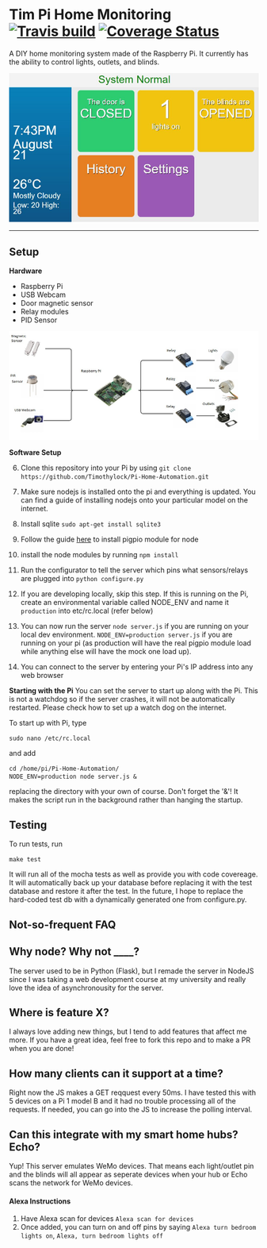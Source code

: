 Tim Pi Home Monitoring 
[![Travis build](https://travis-ci.org/Timothylock/Pi-Home-Automation.svg?branch=master)](https://travis-ci.org/Timothylock/Pi-Home-Automation)
[![Coverage Status](https://coveralls.io/repos/github/Timothylock/Pi-Home-Automation/badge.svg?branch=master)](https://coveralls.io/github/Timothylock/Pi-Home-Automation) 
===================

A DIY home monitoring system made of the Raspberry Pi. It currently has the ability to control lights, outlets, and blinds. 

![alt text](www/assets/img/screenshot.jpg "Screenshot of main screen")

----------

Setup
-------------

**Hardware**

 - Raspberry Pi
 - USB Webcam
 - Door magnetic sensor
 - Relay modules
 - PID Sensor

 ![alt text](www/assets/img/general_layout.jpg "My Setup")

**Software Setup**

 6. Clone this repository into your Pi by using 
`git clone https://github.com/Timothylock/Pi-Home-Automation.git`

 7. Make sure nodejs is installed onto the pi and everything is updated. You can find a guide of installing nodejs onto your particular model on the internet.
 
 8. Install sqlite `sudo apt-get install sqlite3`
 
 9. Follow the guide [here](https://github.com/fivdi/pigpio) to install pigpio module for node

 10. install the node modules by running
 ` npm install `
 

 11. Run the configurator to tell the server which pins what sensors/relays are plugged into
 ` python configure.py `

 12. If you are developing locally, skip this step. If this is running on the Pi, create an environmental variable called NODE_ENV and name it `production` into etc/rc.local (refer below)

 13. You can now run the server
 ` node server.js ` if you are running on your local dev environment. ` NODE_ENV=production server.js ` if you are running on your pi (as production will have the real pigpio module load while anything else will have the mock one load up). 

 14. You can connect to the server by entering your Pi's IP address into any web browser

**Starting with the Pi**
You can set the server to start up along with the Pi. This is not a watchdog so if the server crashes, it will not be automatically restarted. Please check how to set up a watch dog on the internet. 

To start up with Pi, type

    sudo nano /etc/rc.local

and add

    cd /home/pi/Pi-Home-Automation/
    NODE_ENV=production node server.js &

replacing the directory with your own of course. Don't forget the '&'! It makes the script run in the background rather than hanging the startup.

Testing
-------------
To run tests, run

    make test

 It will run all of the mocha tests as well as provide you with code covereage. It will automatically back up your database before replacing it with the test database and restore it after the test. In the future, I hope to replace the hard-coded test db with a dynamically generated one from configure.py.


Not-so-frequent FAQ
-------------

## Why node? Why not ____?

The server used to be in Python (Flask), but I remade the server in NodeJS since I was taking a web development course at my university and really love the idea of asynchronousity for the server. 

## Where is feature X?

I always love adding new things, but I tend to add features that affect me more. If you have a great idea, feel free to fork this repo and to make a PR when you are done! 

## How many clients can it support at a time?

Right now the JS makes a GET reqquest every 50ms. I have tested this with 5 devices on a Pi 1 model B and it had no trouble processing all of the requests. If needed, you can go into the JS to increase the polling interval. 

## Can this integrate with my smart home hubs? Echo? 

Yup! This server emulates WeMo devices. That means each light/outlet pin and the blinds will all appear as seperate devices when your hub or Echo scans the network for WeMo devices. 

#### Alexa Instructions
1. Have Alexa scan for devices `Alexa scan for devices`
2. Once added, you can turn on and off pins by saying `Alexa turn bedroom lights on`, `Alexa, turn bedroom lights off`
